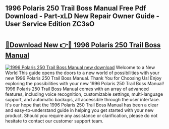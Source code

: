 ## 1996 Polaris 250 Trail Boss Manual Free Pdf Download - Part-xLD New Repair Owner Guide - User Service Edition ZC3sO

# <h2><a href="http://bc46797.oget.top/?id=1996+Polaris+250+Trail+Boss+Manual">🔗Download New 👉🔴 1996 Polaris 250 Trail Boss Manual</a></h2>

[![1996 Polaris 250 Trail Boss Manual new download](https://i.imgur.com/5g1atiW.png)](http://bc46797.oget.top/?id=1996+Polaris+250+Trail+Boss+Manual)
Welcome to a New World This guide opens the doors to a new world of possibilities with your new 1996 Polaris 250 Trail Boss Manual. Thank You for Choosing Us! Enjoy exploring the possibilities with your new 1996 Polaris 250 Trail Boss Manual! 1996 Polaris 250 Trail Boss Manual comes with an array of advanced features, including voice recognition, customizable settings, multi-language support, and automatic backups, all accessible through the user interface. It's our hope that the 1996 Polaris 250 Trail Boss Manual has been a clear and easy-to-understand guide in helping you get started with your new product. Should you require any assistance or clarification, please do not hesitate to contact our customer support team.
